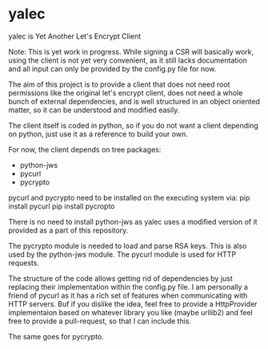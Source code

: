 # yalec
yalec is Yet Another Let's Encrypt Client

Note: This is yet work in progress. While signing a CSR will basically work,
using the client is not yet very convenient, as it still lacks documentation
and all input can only be provided by the config.py file for now.

The aim of this project is to provide a client that does not need root
permissions like the original let's encrypt client, does not need a whole
bunch of external dependencies, and is well structured in an object oriented
matter, so it can be understood and modified easily.

The client itself is coded in python, so if you do not want a client depending
on python, just use it as a reference to build your own.

For now, the client depends on tree packages:
* python-jws
* pycurl
* pycrypto

pycurl and pycrypto need to be installed on the executing system via:
  pip install pycurl
  pip install pycropto

There is no need to install python-jws as yalec uses a modified version of it
provided as a part of this repository.

The pycrypto module is needed to load and parse RSA keys. This is also used by
the python-jws module. The pycurl module is used for HTTP requests.

The structure of the code allows getting rid of dependencies by just replacing
their implementation within the config.py file. I am personally a friend of
pycurl as it has a rich set of features when communicating with HTTP servers.
Buf if you dislike the idea, feel free to provide a HttpProvider implementaion
based on whatever library you like (maybe urllib2) and feel free to provide
a pull-request, so that I can include this.

The same goes for pycrypto.




